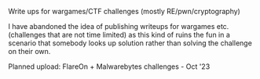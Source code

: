 Write ups for wargames/CTF challenges (mostly RE/pwn/cryptography)

I have abandoned the idea of publishing writeups for wargames etc. (challenges that are not time limited) as this kind of ruins the fun in a scenario that somebody looks up solution rather than solving the challenge on their own.

Planned upload: FlareOn + Malwarebytes challenges - Oct '23
